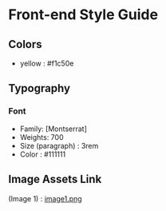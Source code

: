 # Front-end Style Guide

## Colors

- yellow : #f1c50e

## Typography

### Font

- Family: [Montserrat]
- Weights: 700
- Size (paragraph) : 3rem
- Color : #111111


## Image Assets Link

(Image 1) : [image1.png](https://raw.githubusercontent.com/BePracticalTech/profile-card-component/master/images/image1.png)

